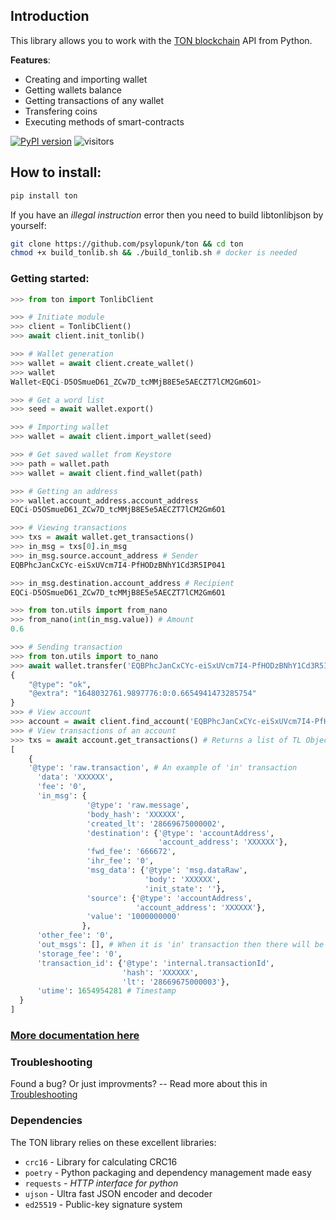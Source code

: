 ## Introduction

This library allows you to work with the [TON blockchain](https://ton.org) API from Python.

**Features**:
- Creating and importing wallet
- Getting wallets balance
- Getting transactions of any wallet
- Transfering coins
- Executing methods of smart-contracts

[![PyPI version](https://badge.fury.io/py/ton.svg)](https://badge.fury.io/py/ton) ![visitors](https://visitor-badge.glitch.me/badge?page_id=psylopunk.pytonlib.readme&left_color=gray&right_color=red)

## How to install:

```bash
pip install ton
```

If you have an *illegal instruction* error then you need to build libtonlibjson by yourself:

```bash
git clone https://github.com/psylopunk/ton && cd ton
chmod +x build_tonlib.sh && ./build_tonlib.sh # docker is needed
```

### Getting started:

```python
>>> from ton import TonlibClient

>>> # Initiate module
>>> client = TonlibClient()
>>> await client.init_tonlib()

>>> # Wallet generation
>>> wallet = await client.create_wallet()
>>> wallet
Wallet<EQCi-D5OSmueD61_ZCw7D_tcMMjB8E5e5AECZT7lCM2Gm6O1>

>>> # Get a word list
>>> seed = await wallet.export()

>>> # Importing wallet
>>> wallet = await client.import_wallet(seed)

>>> # Get saved wallet from Keystore
>>> path = wallet.path
>>> wallet = await client.find_wallet(path)

>>> # Getting an address
>>> wallet.account_address.account_address
EQCi-D5OSmueD61_ZCw7D_tcMMjB8E5e5AECZT7lCM2Gm6O1

>>> # Viewing transactions
>>> txs = await wallet.get_transactions()
>>> in_msg = txs[0].in_msg
>>> in_msg.source.account_address # Sender
EQBPhcJanCxCYc-eiSxUVcm7I4-PfHODzBNhY1Cd3R5IP041

>>> in_msg.destination.account_address # Recipient
EQCi-D5OSmueD61_ZCw7D_tcMMjB8E5e5AECZT7lCM2Gm6O1

>>> from ton.utils import from_nano
>>> from_nano(int(in_msg.value)) # Amount
0.6

>>> # Sending transaction
>>> from ton.utils import to_nano
>>> await wallet.transfer('EQBPhcJanCxCYc-eiSxUVcm7I4-PfHODzBNhY1Cd3R5IP041', to_nano(0.3), comment='test')
{
    "@type": "ok",
    "@extra": "1648032761.9897776:0:0.6654941473285754"
}
>>> # View account
>>> account = await client.find_account('EQBPhcJanCxCYc-eiSxUVcm7I4-PfHODzBNhY1Cd3R5IP041')
>>> # View transactions of an account
>>> txs = await account.get_transactions() # Returns a list of TL Objects (transactions)
[
    {
    '@type': 'raw.transaction', # An example of 'in' transaction
      'data': 'XXXXXX',
      'fee': '0',
      'in_msg': {
                 '@type': 'raw.message',
                 'body_hash': 'XXXXXX',
                 'created_lt': '28669675000002',
                 'destination': {'@type': 'accountAddress',
                                 'account_address': 'XXXXXX'},
                 'fwd_fee': '666672',
                 'ihr_fee': '0',
                 'msg_data': {'@type': 'msg.dataRaw',
                              'body': 'XXXXXX',
                              'init_state': ''},
                 'source': {'@type': 'accountAddress',
                            'account_address': 'XXXXXX'},
                 'value': '1000000000'
                },
      'other_fee': '0',
      'out_msgs': [], # When it is 'in' transaction then there will be an array of msgs like 'in_msg'
      'storage_fee': '0',
      'transaction_id': {'@type': 'internal.transactionId',
                         'hash': 'XXXXXX',
                         'lt': '28669675000003'},
      'utime': 1654954281 # Timestamp
  }
]
```

### [More documentation here](docs/) <a href="#documentation" id="documentation"></a>


### Troubleshooting

Found a bug? Or just improvments? -- Read more about this in [Troubleshooting](troubleshooting.md)

### Dependencies <a href="#dependencies" id="dependencies"></a>

The TON library relies on these excellent libraries:

* `crc16` - Library for calculating CRC16
* `poetry` - Python packaging and dependency management made easy
* `requests` _- HTTP interface for python_
* `ujson` - Ultra fast JSON encoder and decoder
* `ed25519` - Public-key signature system
